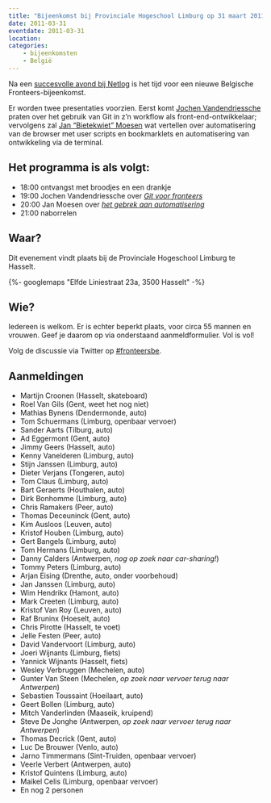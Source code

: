 ```yaml
---
title: "Bijeenkomst bij Provinciale Hogeschool Limburg op 31 maart 2011"
date: 2011-03-31
eventdate: 2011-03-31
location:
categories:
    - bijeenkomsten
    - België
---
```


Na een [succesvolle avond bij Netlog](/bijeenkomsten/2010/netlog) is het tijd voor een nieuwe Belgische Fronteers-bijeenkomst.

Er worden twee presentaties voorzien. Eerst komt [Jochen Vandendriessche](https://builtbyrobot.com/) praten over het gebruik van Git in z’n workflow als front-end-ontwikkelaar; vervolgens zal [Jan “Bietekwiet” Moesen](http://jan.moesen.nu/) wat vertellen over automatisering van de browser met user scripts en bookmarklets en automatisering van ontwikkeling via de terminal.

## Het programma is als volgt:

- 18:00 ontvangst met broodjes en een drankje
- 19:00 Jochen Vandendriessche over _[Git voor fronteers](http://www.slideshare.net/joggink/git-7491152)_
- 20:00 Jan Moesen over _[het gebrek aan automatisering](http://jan.moesen.nu/presentaties/klik-hier-niet-fronteers-2011/)_
- 21:00 naborrelen

## Waar?

Dit evenement vindt plaats bij de Provinciale Hogeschool Limburg te Hasselt.

{%- googlemaps "Elfde Liniestraat 23a, 3500 Hasselt" -%}

## Wie?

Iedereen is welkom. Er is echter beperkt plaats, voor circa 55 mannen en vrouwen. Geef je daarom op via onderstaand aanmeldformulier. Vol is vol!

Volg de discussie via Twitter op [#fronteersbe](https://twitter.com/search?q=%23fronteersbe).

## Aanmeldingen

- Martijn Croonen (Hasselt, skateboard)
- Roel Van Gils (Gent, weet het nog niet)
- Mathias Bynens (Dendermonde, auto)
- Tom Schuermans (Limburg, openbaar vervoer)
- Sander Aarts (Tilburg, auto)
- Ad Eggermont (Gent, auto)
- Jimmy Geers (Hasselt, auto)
- Kenny Vanelderen (Limburg, auto)
- Stijn Janssen (Limburg, auto)
- Dieter Verjans (Tongeren, auto)
- Tom Claus (Limburg, auto)
- Bart Geraerts (Houthalen, auto)
- Dirk Bonhomme (Limburg, auto)
- Chris Ramakers (Peer, auto)
- Thomas Deceuninck (Gent, auto)
- Kim Ausloos (Leuven, auto)
- Kristof Houben (Limburg, auto)
- Gert Bangels (Limburg, auto)
- Tom Hermans (Limburg, auto)
- Danny Calders (Antwerpen, _nog op zoek naar car-sharing!_)
- Tommy Peters (Limburg, auto)
- Arjan Eising (Drenthe, auto, onder voorbehoud)
- Jan Janssen (Limburg, auto)
- Wim Hendrikx (Hamont, auto)
- Mark Creeten (Limburg, auto)
- Kristof Van Roy (Leuven, auto)
- Raf Bruninx (Hoeselt, auto)
- Chris Pirotte (Hasselt, te voet)
- Jelle Festen (Peer, auto)
- David Vandervoort (Limburg, auto)
- Joeri Wijnants (Limburg, fiets)
- Yannick Wijnants (Hasselt, fiets)
- Wesley Verbruggen (Mechelen, auto)
- Gunter Van Steen (Mechelen, _op zoek naar vervoer terug naar Antwerpen_)
- Sebastien Toussaint (Hoeilaart, auto)
- Geert Bollen (Limburg, auto)
- Mitch Vanderlinden (Maaseik, kruipend)
- Steve De Jonghe (Antwerpen, _op zoek naar vervoer terug naar Antwerpen_)
- Thomas Decrick (Gent, auto)
- Luc De Brouwer (Venlo, auto)
- Jarno Timmermans (Sint-Truiden, openbaar vervoer)
- Veerle Verbert (Antwerpen, auto)
- Kristof Quintens (Limburg, auto)
- Maikel Celis (Limburg, openbaar vervoer)
- En nog 2 personen
